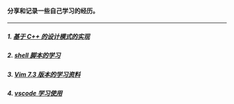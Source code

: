 #### 分享和记录一些自己学习的经历。

---

##### 1. [基于 C++ 的设计模式的实现](/design_pattern)

##### 2. [shell 脚本的学习](/shell)

##### 3. [Vim 7.3 版本的学习资料](/vimTips-v7.3.txt)

##### 4. [vscode 学习使用](/vxcode)

